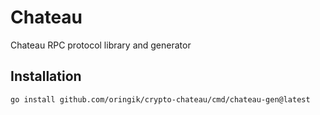 # Chateau

Chateau RPC protocol library and generator

## Installation

```bash
go install github.com/oringik/crypto-chateau/cmd/chateau-gen@latest
```
